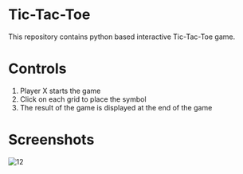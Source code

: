 # Tic-Tac-Toe

This repository contains python based interactive Tic-Tac-Toe game.

# Controls

1. Player X starts the game
2. Click on each grid to place the symbol
3. The result of the game is displayed at the end of the game


# Screenshots
![12](https://github.com/Eric-Sparda/Tic-Tac-Toe/assets/36969229/28752ab6-30d4-425e-a68c-01264383b146)
